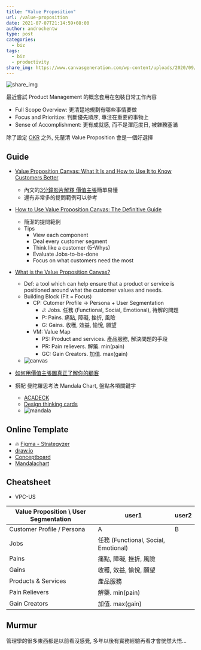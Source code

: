 ```yaml
---
title: "Value Proposition"
url: /value-proposition
date: 2021-07-07T21:14:59+08:00
author: androchentw
type: post
categories:
  - biz
tags: 
  - biz
  - productivity
share_img: https://www.canvasgeneration.com/wp-content/uploads/2020/09/bb04a27aee4942bd872ee947808eaa1b.png
---
```


![share_img](https://www.canvasgeneration.com/wp-content/uploads/2020/09/bb04a27aee4942bd872ee947808eaa1b.png)

最近嘗試 Product Management 的概念套用在包裝日常工作內容

* Full Scope Overview: 更清楚地規劃有哪些事情要做
* Focus and Prioritize: 判斷優先順序, 專注在重要的事物上
* Sense of Accomplishment: 更有成就感, 而不是渾厄度日, 被雜務塞滿

除了設定 [OKR](https://blog.androchen.tw/okr-weekdone) 之外, 先釐清 Value Proposition 會是一個好選擇

<!--more-->

## Guide

* [Value Proposition Canvas: What It Is and How to Use It to Know Customers Better](https://valchanova.me/value-proposition-canvas-template-guide/)
  * 內文的[3分鐘影片解釋 價值主張](https://www.youtube.com/watch?v=ReM1uqmVfP0)簡單易懂
  * 還有非常多的提問範例可以參考

* [How to Use Value Proposition Canvas: The Definitive Guide](https://www.digitalnatives.hu/blog/value-proposition-canvas/)
  * 簡潔的提問範例
  * Tips
    * View each component
    * Deal every customer segment
    * Think like a customer (5-Whys)
    * Evaluate Jobs-to-be-done
    * Focus on what customers need the most


* [What is the Value Proposition Canvas?](https://www.b2binternational.com/research/methods/faq/what-is-the-value-proposition-canvas/)
  * Def: a tool which can help ensure that a product or service is positioned around what the customer values and needs.
  * Building Block (Fit = Focus)
    * CP: Cutomer Profile -> Persona + User Segmentation
      * J: Jobs. 任務 (Functional, Social, Emotional), 待解的問題
      * P: Pains. 痛點, 障礙, 挫折, 風險
      * G: Gains. 收穫, 效益, 愉悅, 願望
    * VM: Value Map
      * PS: Product and services. 產品服務, 解決問題的手段
      * PR: Pain relievers. 解藥. min(pain)
      * GC: Gain Creators. 加值. max(gain)
  * ![canvas](https://www.b2binternational.com/wp-content/uploads/2018/03/value-proposition-canvas.png)

* [如何用價值主張圖真正了解你的顧客](https://designabetterbusiness.com/tw/2017/10/12/如何用價值主張圖真正了解你的顧客)

* 搭配 曼陀羅思考法 Mandala Chart, 盤點各項關鍵字
  * [ACADECK](http://acadeck.com/?p=533)
  * [Design thinking cards](https://jeanlin.gitbooks.io/design-thinking-cards/content/02man-tuo-luo-si-kao-fa-mandala-chart.html)
  * ![mandala](https://jeanlin.gitbooks.io/design-thinking-cards/content/assets/2565ff1a256d9191e7f804c3e224aaec.jpg)


## Online Template

* 🔥 [Figma - Strategyzer](https://www.figma.com/community/file/827236050477552469)
* [draw.io](https://drawio-app.com/create-a-value-proposition-canvas-with-draw-io/)
* [Conceptboard](https://app.conceptboard.com/board/xfht-chxg-kghi-a92f-pz9t)
* [Mandalachart](https://mandalachart.com/)


## Cheatsheet

* VPC-US

| Value Proposition \ User Segmentation | user1 | user2 |
| --- | --- | --- |
| Customer Profile / Persona | A | B |
| Jobs | 任務 (Functional, Social, Emotional) |  |
| Pains | 痛點, 障礙, 挫折, 風險 |  |
| Gains | 收穫, 效益, 愉悅, 願望 |  |
| Products & Services | 產品服務 |  |
| Pain Relievers | 解藥. min(pain) |  |
| Gain Creators | 加值. max(gain) |  |



## Murmur

管理學的很多東西都是以前看沒感覺, 多年以後有實務經驗再看才會恍然大悟...
